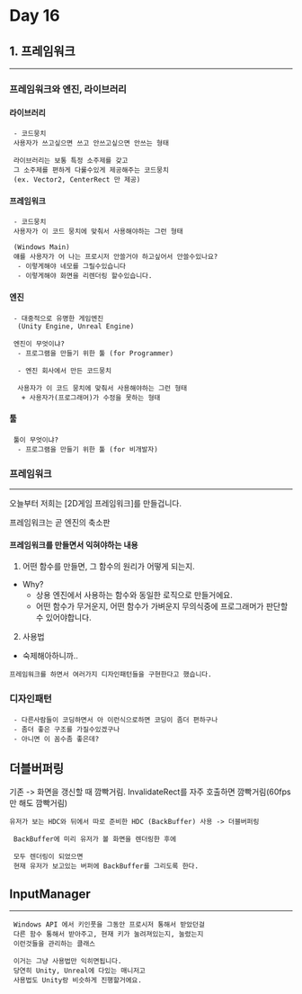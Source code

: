 ﻿# Day 16

## 1. 프레임워크
---

### 프레임워크와 엔진, 라이브러리

#### 라이브러리
```
 - 코드뭉치
 사용자가 쓰고싶으면 쓰고 안쓰고싶으면 안쓰는 형태

 라이브러리는 보통 특정 소주제를 갖고 
 그 소주제를 편하게 다룰수있게 제공해주는 코드뭉치
 (ex. Vector2, CenterRect 만 제공)
```

#### 프레임워크
```
 - 코드뭉치
 사용자가 이 코드 뭉치에 맞춰서 사용해야하는 그런 형태

 (Windows Main)
 얘를 사용자가 어 나는 프로시저 안쓸거야 하고싶어서 안쓸수있나요?
  - 이렇게해야 네모를 그릴수있습니다
  - 이렇게해야 화면을 리렌더링 할수있습니다.
```

#### 엔진
```
 - 대중적으로 유명한 게임엔진 
  (Unity Engine, Unreal Engine)

 엔진이 무엇이냐?
  - 프로그램을 만들기 위한 툴 (for Programmer)

  - 엔진 회사에서 만든 코드뭉치

  사용자가 이 코드 뭉치에 맞춰서 사용해야하는 그런 형태
   + 사용자가(프로그래머)가 수정을 못하는 형태
```

#### 툴
```
 툴이 무엇이냐?
  - 프로그램을 만들기 위한 툴 (for 비개발자)
```


### 프레임워크
--- 
오늘부터 저희는 [2D게임 프레임워크]를 만들겁니다.

프레임워크는 곧 엔진의 축소판

#### 프레임워크를 만들면서 익혀야하는 내용

1. 어떤 함수를 만들면, 그 함수의 원리가 어떻게 되는지.
 - Why?
	- 상용 엔진에서 사용하는 함수와 동일한 로직으로 만들거에요.
    - 어떤 함수가 무거운지, 어떤 함수가 가벼운지 
	무의식중에 프로그래머가 판단할수 있어야합니다.

2. 사용법
 - 숙제해아하니까..

```
프레임워크를 하면서 여러가지 디자인패턴들을 구현한다고 했습니다.
```

### 디자인패턴
```
 - 다른사람들이 코딩하면서 아 이런식으로하면 코딩이 좀더 편하구나
 - 좀더 좋은 구조를 가질수있겠구나
 - 아니면 이 꼼수좀 좋은데?
```

## 더블버퍼링
기존 -> 화면을 갱신할 때 깜빡거림. InvalidateRect를 자주 호출하면 깜빡거림(60fps만 해도 깜빡거림)
```
유저가 보는 HDC와 뒤에서 따로 준비한 HDC (BackBuffer) 사용 -> 더블버퍼링

 BackBuffer에 미리 유저가 볼 화면을 렌더링한 후에

 모두 렌더링이 되었으면
 현재 유저가 보고있는 버퍼에 BackBuffer를 그리도록 한다.
```


## InputManager
---
```
 Windows API 에서 키인풋을 그동안 프로시저 통해서 받았던걸
 다른 함수 통해서 받아주고, 현재 키가 눌려져있는지, 눌렸는지 
 이런것들을 관리하는 클래스
```

```
 이거는 그냥 사용법만 익히면됩니다.
 당연히 Unity, Unreal에 다있는 매니저고
 사용법도 Unity랑 비슷하게 진행할거에요.
```
